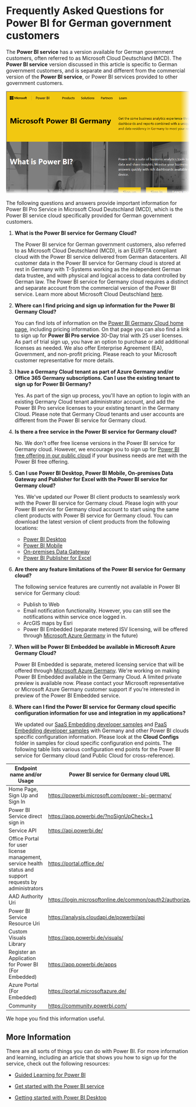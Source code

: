 ﻿<properties
   pageTitle="Frequently Asked Questions for Power BI for German government customers"
   description="For German government customers, answers to common questions for the Power BI German government service"
   services="powerbi"
   documentationCenter=""
   authors="davidiseminger"
   manager="mblythe"
   backup=""
   editor=""
   tags=""
   qualityFocus="no"
   qualityDate=""/>

<tags
   ms.service="powerbi"
   ms.devlang="NA"
   ms.topic="article"
   ms.tgt_pltfrm="NA"
   ms.workload="powerbi"
   ms.date="04/04/2017"
   ms.author="davidi"/>

# Frequently Asked Questions for Power BI for German government customers

The **Power BI service** has a version available for German government customers, often referred to as Microsoft Cloud Deutschland (MCD). The **Power BI service** version discussed in this article is specific to German government customers, and is separate and different from the commercial version of the **Power BI service**, or Power BI services provided to other government customers.

![](media/powerbi-service-govde-faq/govde-faq_01.png)

The following questions and answers provide important information for Power BI Pro Service in Microsoft Cloud Deutschland (MCD), which is the Power BI service cloud specifically provided for German government customers.

1.	**What is the Power BI service for Germany Cloud?**

    The Power BI service for German government customers, also referred to as Microsoft Cloud Deutschland (MCD), is an EU/EFTA compliant cloud with the Power BI service delivered from German datacenters. All customer data in the Power BI service for Germany cloud is stored at rest in Germany with T-Systems working as the independent German data trustee, and with physical and logical access to data controlled by German law. The Power BI service for Germany cloud requires a distinct and separate account from the commercial version of the Power BI service. Learn more about Microsoft Cloud Deutschland [here](https://azure.microsoft.com/overview/clouds/germany/).

2.	**Where can I find pricing and sign up information for the Power BI Germany Cloud?**

    You can find lots of information on the [Power BI Germany Cloud home page]( https://powerbi.microsoft.com/power-bi-germany/), including pricing information. On that page you can also find a link to sign up for **Power BI Pro service** 30-Day trial with 25 user licenses. As part of trial sign up, you have an option to purchase or add additional licenses as needed. We also offer Enterprise Agreement (EA), Government, and non-profit pricing. Please reach to your Microsoft customer representative for more details.

3.	**I have a Germany Cloud tenant as part of Azure Germany and/or Office 365 Germany subscriptions. Can I use the existing tenant to sign up for Power BI Germany?**

    Yes. As part of the sign up process, you'll have an option to login with an existing Germany Cloud tenant administrator account, and add the Power BI Pro service licenses to your existing tenant in the Germany Cloud. Please note that Germany Cloud tenants and user accounts are different from the Power BI service for Germany cloud.

4.	**Is there a free service in the Power BI service for Germany cloud?**

    No. We don't offer free license versions in the Power BI service for Germany cloud. However, we encourage you to sign up for [Power BI free offering in our public cloud](https://powerbi.microsoft.com/get-started/) if your business needs are met with the Power BI free offering.

5.	**Can I use Power BI Desktop, Power BI Mobile, On-premises Data Gateway and Publisher for Excel with the Power BI service for Germany cloud?**

    Yes. We've updated our Power BI client products to seamlessly work with the Power BI service for Germany cloud. Please login with your Power BI service for Germany cloud account to start using the same client products with Power BI service for Germany cloud. You can download the latest version of client products from the following locations:

    -   [Power BI Desktop](https://powerbi.microsoft.com/desktop/)
    -   [Power BI Mobile](https://powerbi.microsoft.com/mobile/)
    -   [On-premises Data Gateway](https://powerbi.microsoft.com/gateway/)
    -   [Power BI Publisher for Excel](https://powerbi.microsoft.com/excel-dashboard-publisher/)


6.  **Are there any feature limitations of the Power BI service for Germany cloud?**

    The following service features are currently not available in Power BI service for Germany cloud:
    -	Publish to Web
    -	Email notification functionality. However, you can still see the notifications within service once logged in.
    -	ArcGIS maps by Esri
    -	Power BI Embedded (separate metered ISV licensing, will be offered through [Microsoft Azure Germany](https://azure.microsoft.com/overview/clouds/germany/) in the future)


7.	**When will be Power BI Embedded be available in Microsoft Azure Germany Cloud?**

    Power BI Embedded is separate, metered licensing service that will be offered through [Microsoft Azure Germany](https://azure.microsoft.com/overview/clouds/germany/). We're working on making Power BI Embedded available in the Germany Cloud. A limited private preview is available now. Please contact your Microsoft representative or Microsoft Azure Germany customer support if you're interested in preview of the Power BI Embedded service.

8.	**Where can I find the Power BI service for Germany cloud specific configuration information for use and integration in my applications?**

    We updated our [SaaS Embedding developer samples](https://github.com/Microsoft/PowerBI-Developer-Samples) and [PaaS Embedding developer samples](https://github.com/Azure-Samples/power-bi-embedded-integrate-report-into-web-app/) with Germany and other Power BI clouds specific configuration information. Please look at the **Cloud Configs** folder in samples for cloud specific configuration end points. The following table lists  various configuration end points for the Power BI service for Germany cloud (and Public Cloud for cross-reference).

|**Endpoint name and/or Usage**|**Power BI service for Germany cloud URL**|**Equivalent URL in Public Cloud (for cross-reference)**|
|---|---|---|
|Home Page, Sign Up and Sign In|https://powerbi.microsoft.com/power-bi-germany/|https://powerbi.microsoft.com/|
|Power BI Service direct sign in|https://app.powerbi.de/?noSignUpCheck=1|https://app.powerbi.com/?noSignUpCheck=1|
|Service API|https://api.powerbi.de/|https://api.powerbi.com/|
|Office Portal for user license management, service health status and support requests by administrators|https://portal.office.de/|https://portal.office.com/|
|AAD Authority Uri|https://login.microsoftonline.de/common/oauth2/authorize/|https://login.microsoftonline.com/common/oauth2/authorize/|
|Power BI Service Resource Uri|https://analysis.cloudapi.de/powerbi/api|https://analysis.windows.net/powerbi/api|
|Custom Visuals Library|https://app.powerbi.de/visuals/|https://app.powerbi.com/visuals/|
|Register an Application for Power BI (For Embedded)|https://app.powerbi.de/apps|https://app.powerbi.com/apps|
|Azure Portal (For Embedded)|https://portal.microsoftazure.de/|https://portal.azure.com/|
|Community|https://community.powerbi.com/|https://community.powerbi.com/|


We hope you find this information useful.


## More Information

﻿There are all sorts of things you can do with Power BI. For more information and learning, including an article that shows you how to sign up for the service, check out the following resources:

-   [Guided Learning for Power BI](powerbi-learning-0-0-what-is-power-bi/.md)

-   [Get started with the Power BI service](powerbi-service-get-started.md)

-   [Getting started with Power BI Desktop](powerbi-desktop-getting-started.md)

